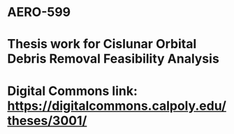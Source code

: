 # AERO-599

# Thesis work for Cislunar Orbital Debris Removal Feasibility Analysis 
# Digital Commons link: https://digitalcommons.calpoly.edu/theses/3001/